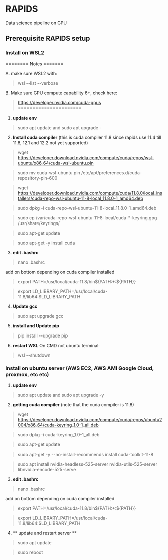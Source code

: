 # RAPIDS
Data science pipeline on GPU

## Prerequisite RAPIDS setup

### Install on WSL2

======== Notes =======

A. make sure WSL2 with:
> wsl --list --verbose

B. Make sure GPU compute capability 6+, check here:
> https://developer.nvidia.com/cuda-gpus
======================


1. **update env**
> sudo apt update and sudo apt upgrade -

2. **Install cuda compiler** (this is cuda compiler 11.8 since rapids use 11.4 till 11.8, 12.1 and 12.2 not yet supported)
> wget https://developer.download.nvidia.com/compute/cuda/repos/wsl-ubuntu/x86_64/cuda-wsl-ubuntu.pin

> sudo mv cuda-wsl-ubuntu.pin /etc/apt/preferences.d/cuda-repository-pin-600

> wget https://developer.download.nvidia.com/compute/cuda/11.8.0/local_installers/cuda-repo-wsl-ubuntu-11-8-local_11.8.0-1_amd64.deb

> sudo dpkg -i cuda-repo-wsl-ubuntu-11-8-local_11.8.0-1_amd64.deb

> sudo cp /var/cuda-repo-wsl-ubuntu-11-8-local/cuda-*-keyring.gpg /usr/share/keyrings/

> sudo apt-get update

> sudo apt-get -y install cuda

3. **edit .bashrc**
> nano .bashrc

add on bottom depending on cuda compiler installed

> export PATH=/usr/local/cuda-11.8/bin${PATH:+:${PATH}}

> export LD_LIBRARY_PATH=/usr/local/cuda-11.8/lib64:$LD_LIBRARY_PATH

4. **Update gcc**
> sudo apt upgrade gcc

5. **install and Update pip**
> pip install --upgrade pip

6. **restart WSL**
On CMD not ubuntu terminal:
> wsl --shutdown

### Install on ubuntu server (AWS EC2, AWS AMI Google Cloud, proxmox, etc etc)
1. **update env**
> sudo apt update and sudo apt upgrade -y

2. **getting cuda compiler** (note that the cuda compiler is 11.8)
> wget https://developer.download.nvidia.com/compute/cuda/repos/ubuntu2004/x86_64/cuda-keyring_1.0-1_all.deb

> sudo dpkg -i cuda-keyring_1.0-1_all.deb

> sudo apt-get update

> sudo apt-get -y --no-install-recommends install cuda-toolkit-11-8

> sudo apt install nvidia-headless-525-server nvidia-utils-525-server libnvidia-encode-525-serve

3. **edit .bashrc**
> nano .bashrc

add on bottom depending on cuda compiler installed

> export PATH=/usr/local/cuda-11.8/bin${PATH:+:${PATH}}

> export LD_LIBRARY_PATH=/usr/local/cuda-11.8/lib64:$LD_LIBRARY_PATH

4. ** update and restart server **
> sudo apt update 

> sudo reboot

